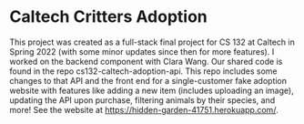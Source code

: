 # Caltech Critters Adoption
This project was created as a full-stack final project for CS 132 at Caltech in 
Spring 2022 (with some minor updates since then for more features). I worked on 
the backend component with Clara Wang. Our shared code is found in the repo 
cs132-caltech-adoption-api. This repo includes some changes to that API and the 
front end for a single-customer fake adoption website with features like adding 
a new item (includes uploading an image), updating the API upon purchase, 
filtering animals by their species, and more! See the website at https://hidden-garden-41751.herokuapp.com/.
